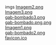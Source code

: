 imgs 
<a href='https://gabrielryanft.github.io/learning/cursoemvideo/htmlecss/css/gabrielgostosao/imgs/Imagem2.png/' target='_blank' rel='next'>Imagem2.png</a><br/>
<a href='https://gabrielryanft.github.io/learning/cursoemvideo/htmlecss/css/gabrielgostosao/imgs/Imagem3.png/' target='_blank' rel='next'>Imagem3.png</a><br/>
<a href='https://gabrielryanft.github.io/learning/cursoemvideo/htmlecss/css/gabrielgostosao/imgs/gab-bombado3.png/' target='_blank' rel='next'>gab-bombado3.png</a><br/>
<a href='https://gabrielryanft.github.io/learning/cursoemvideo/htmlecss/css/gabrielgostosao/imgs/gab-bombado.png.png/' target='_blank' rel='next'>gab-bombado.png.png</a><br/>
<a href='https://gabrielryanft.github.io/learning/cursoemvideo/htmlecss/css/gabrielgostosao/imgs/Imagem1.png/' target='_blank' rel='next'>Imagem1.png</a><br/>
<a href='https://gabrielryanft.github.io/learning/cursoemvideo/htmlecss/css/gabrielgostosao/imgs/gab-bombado2.png/' target='_blank' rel='next'>gab-bombado2.png</a><br/>
<a href='https://gabrielryanft.github.io/learning/cursoemvideo/htmlecss/css/gabrielgostosao/imgs/favicon.ico/' target='_blank' rel='next'>favicon.ico</a><br/>
